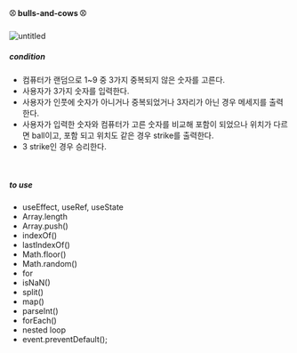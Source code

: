 #### :baseball: bulls-and-cows :baseball:
![untitled](https://user-images.githubusercontent.com/92494452/177914536-b7d4a094-4251-4cc5-8209-c799c5daf953.gif)
<br />

##### condition
- 컴퓨터가 랜덤으로 1~9 중 3가지 중복되지 않은 숫자를 고른다.
- 사용자가 3가지 숫자를 입력한다.
- 사용자가 인풋에 숫자가 아니거나 중복되었거나 3자리가 아닌 경우 메세지를 출력한다.
- 사용자가 입력한 숫자와 컴퓨터가 고른 숫자를 비교해 포함이 되었으나 위치가 다르면 ball이고, 포함 되고 위치도 같은 경우 strike를 출력한다.
- 3 strike인 경우 승리한다.
<br />

##### to use
- useEffect, useRef, useState
- Array.length
- Array.push()
- indexOf()
- lastIndexOf()
- Math.floor()
- Math.random()
- for
- isNaN()
- split()
- map()
- parseInt()
- forEach()
- nested loop
- event.preventDefault();
